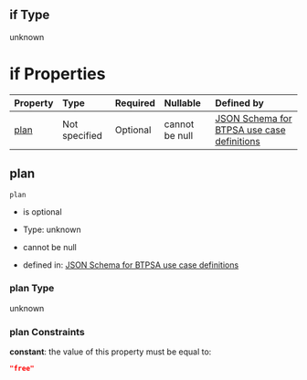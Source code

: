 ## if Type

unknown

# if Properties

| Property      | Type          | Required | Nullable       | Defined by                                                                                                                                                                                                                                    |
| :------------ | :------------ | :------- | :------------- | :-------------------------------------------------------------------------------------------------------------------------------------------------------------------------------------------------------------------------------------------- |
| [plan](#plan) | Not specified | Optional | cannot be null | [JSON Schema for BTPSA use case definitions](btpsa-usecase-properties-services-items-allof-1-then-allof-107-then-allof-0-if-properties-plan.md "undefined#/properties/services/items/allOf/1/then/allOf/107/then/allOf/0/if/properties/plan") |

## plan



`plan`

*   is optional

*   Type: unknown

*   cannot be null

*   defined in: [JSON Schema for BTPSA use case definitions](btpsa-usecase-properties-services-items-allof-1-then-allof-107-then-allof-0-if-properties-plan.md "undefined#/properties/services/items/allOf/1/then/allOf/107/then/allOf/0/if/properties/plan")

### plan Type

unknown

### plan Constraints

**constant**: the value of this property must be equal to:

```json
"free"
```
